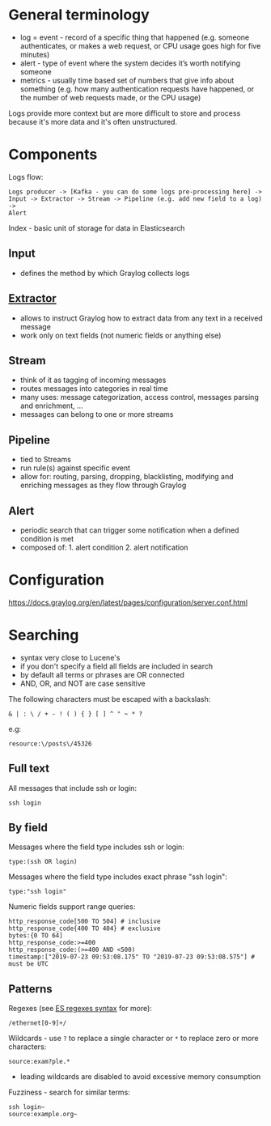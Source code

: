 # General terminology

* log = event - record of a specific thing that happened (e.g. someone authenticates, or makes a web request, or CPU usage goes high for five minutes)
* alert - type of event where the system decides it’s worth notifying someone
* metrics - usually time based set of numbers that give info about something (e.g. how many authentication requests have happened, or the number of web requests made, or the CPU usage)

Logs provide more context but are more difficult to store and process because it's more data and it's often unstructured.

# Components

Logs flow:

```
Logs producer -> [Kafka - you can do some logs pre-processing here] -> 
Input -> Extractor -> Stream -> Pipeline (e.g. add new field to a log) -> 
Alert
```

Index - basic unit of storage for data in Elasticsearch

## Input

* defines the method by which Graylog collects logs

## [Extractor](https://docs.graylog.org/en/latest/pages/extractors.html)

* allows to instruct Graylog how to extract data from any text in a received message
* work only on text fields (not numeric fields or anything else)

## Stream

* think of it as tagging of incoming messages
* routes messages into categories in real time
* many uses: message categorization, access control, messages parsing and enrichment, ...
* messages can belong to one or more streams

## Pipeline

* tied to Streams
* run rule(s) against specific event
* allow for: routing, parsing, dropping, blacklisting, modifying and enriching messages as they flow through Graylog

## Alert 

* periodic search that can trigger some notification when a defined condition is met
* composed of: 1. alert condition 2. alert notification

# Configuration

https://docs.graylog.org/en/latest/pages/configuration/server.conf.html

# Searching

* syntax very close to Lucene's
* if you don't specify a field all fields are included in search
* by default all terms or phrases are OR connected
* AND, OR, and NOT are case sensitive

The following characters must be escaped with a backslash:

```
& | : \ / + - ! ( ) { } [ ] ^ " ~ * ?
```

e.g:

```
resource:\/posts\/45326
```


## Full text

All messages that include ssh or login:

```
ssh login
```

## By field

Messages where the field type includes ssh or login:

```
type:(ssh OR login)
```

Messages where the field type includes exact phrase "ssh login":

```
type:"ssh login"
```

Numeric fields support range queries:

```
http_response_code[500 TO 504] # inclusive
http_response_code{400 TO 404} # exclusive
bytes:{0 TO 64]
http_response_code:>=400
http_response_code:(>=400 AND <500)
timestamp:["2019-07-23 09:53:08.175" TO "2019-07-23 09:53:08.575"] # must be UTC
```

## Patterns

Regexes (see [ES regexes syntax](https://www.elastic.co/guide/en/elasticsearch/reference/5.6/query-dsl-regexp-query.html#regexp-syntax) for more):

```
/ethernet[0-9]+/
```

Wildcards - use `?` to replace a single character or `*` to replace zero or more characters:

```
source:exam?ple.*
```

* leading wildcards are disabled to avoid excessive memory consumption

Fuzziness - search for similar terms:

```
ssh login~
source:example.org~
```
